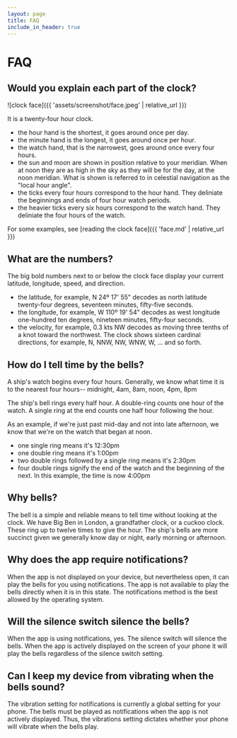 ```yaml
---
layout: page
title: FAQ
include_in_header: true
---
```


# FAQ

## Would you explain each part of the clock?

![clock face]({{ 'assets/screenshot/face.jpeg' | relative_url }})

It is a twenty-four hour clock.
- the hour hand is the shortest, it goes around once per day.
- the minute hand is the longest, it goes around once per hour.
- the watch hand, that is the narrowest, goes around once every four hours.
- the sun and moon are shown in position relative to your meridian. When at
  noon they are as high in the sky as they will be for the day, at the noon
  meridian. What is shown is referred to in celestial navigation as the
  "local hour angle".
- the ticks every four hours correspond to the hour hand. They deliniate the
  beginnings and ends of four hour watch periods.
- the heavier ticks every six hours correspond to the watch hand. They
  deliniate the four hours of the watch.

For some examples, see [reading the clock face]({{ 'face.md' | relative_url }})

## What are the numbers?

The big bold numbers next to or below the clock face
display your current latitude, longitude, speed, and direction.
- the latitude, for example, N 24º 17' 55" decodes as north latitude
  twenty-four degrees, seventeen minutes, fifty-five seconds.
- the longitude, for example, W 110º 19' 54" decodes as west longitude
  one-hundred ten degrees, nineteen minutes, fifty-four seconds.
- the velocity, for example, 0.3 kts NW decodes as moving three tenths of a
  knot toward the northwest. The clock shows sixteen cardinal directions,
  for example, N, NNW, NW, WNW, W, ... and so forth.

## How do I tell time by the bells?

A ship's watch begins every four hours. Generally, we know what time it is
to the nearest four hours-- midnight, 4am, 8am, noon, 4pm, 8pm

The ship's bell rings every half hour. A double-ring counts one hour of
the watch.
A single ring at the end counts one half hour following the hour.

As an example, if we're just past mid-day and not into late afternoon, we know
that we're on the watch that began at noon.

- one single ring means it's 12:30pm
- one double ring means it's 1:00pm
- two double rings followed by a single ring means it's 2:30pm
- four double rings signify the end of the watch and
the beginning of the next. In this example, the time is now 4:00pm

## Why bells?

The bell is a simple and reliable means to tell time without looking at the
clock. We have Big Ben in London, a grandfather clock, or a cuckoo clock.
These ring up to twelve times to give the hour. The ship's bells are more
succinct given we generally know day or night, early morning or afternoon.

## Why does the app require notifications?

When the app is not displayed on your device, but nevertheless open, it can
play the bells for you using notifications. The app is not available to play
the bells directly when it is in this state.
The notifications method is the best allowed by the operating system.

## Will the silence switch silence the bells?

When the app is using notifications, yes. The silence switch will silence
the bells. When the app is actively displayed
on the screen of your phone it will play the bells regardless of the silence
switch setting.

## Can I keep my device from vibrating when the bells sound?

The vibration setting for notifications is currently a global setting for your
phone. The bells must be played as notifications when the app is not actively
displayed. Thus, the vibrations setting dictates whether your phone will
vibrate when the bells play.

